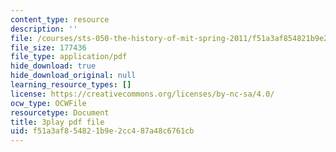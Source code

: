 ```yaml
---
content_type: resource
description: ''
file: /courses/sts-050-the-history-of-mit-spring-2011/f51a3af854821b9e2cc487a48c6761cb_RwDQWPhNZ8U.pdf
file_size: 177436
file_type: application/pdf
hide_download: true
hide_download_original: null
learning_resource_types: []
license: https://creativecommons.org/licenses/by-nc-sa/4.0/
ocw_type: OCWFile
resourcetype: Document
title: 3play pdf file
uid: f51a3af8-5482-1b9e-2cc4-87a48c6761cb
---
```

